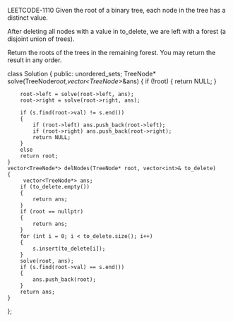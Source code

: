 LEETCODE-1110
Given the root of a binary tree, each node in the tree has a distinct value.

After deleting all nodes with a value in to_delete, we are left with a forest (a disjoint union of trees).

Return the roots of the trees in the remaining forest. You may return the result in any order.

class Solution {
public:
    unordered_set<int>s;
    TreeNode* solve(TreeNode*root,vector<TreeNode*>&ans)
    {
         if (!root) 
         {
            return NULL;
        }

        root->left = solve(root->left, ans);
        root->right = solve(root->right, ans);

        if (s.find(root->val) != s.end()) 
        {
            if (root->left) ans.push_back(root->left);
            if (root->right) ans.push_back(root->right);
            return NULL; 
        }
        else        
        return root;
    }
    vector<TreeNode*> delNodes(TreeNode* root, vector<int>& to_delete) 
    {
         vector<TreeNode*> ans;
        if (to_delete.empty()) 
        {
            return ans;
        }
        if (root == nullptr) 
        {
            return ans;
        }
        for (int i = 0; i < to_delete.size(); i++) 
        {
            s.insert(to_delete[i]);
        }
        solve(root, ans);
        if (s.find(root->val) == s.end()) 
        {
            ans.push_back(root);
        }
        return ans;
    }
};